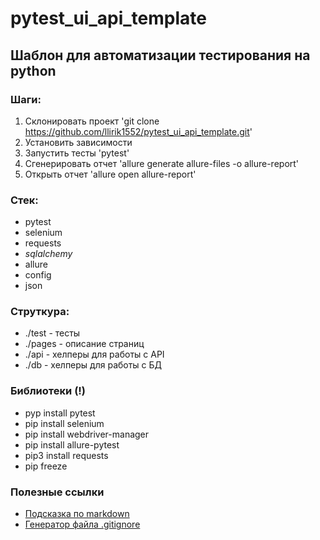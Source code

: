 # pytest_ui_api_template

## Шаблон для автоматизации тестирования на python

### Шаги:
1. Склонировать проект 'git clone https://github.com/llirik1552/pytest_ui_api_template.git'
2. Установить зависимости
3. Запустить тесты 'pytest'
4. Сгенерировать отчет 'allure generate allure-files -o allure-report'
5. Открыть отчет 'allure open allure-report'

### Стек:
- pytest
- selenium
- requests
- _sqlalchemy_
- allure
- config
- json

### Струткура:
- ./test - тесты
- ./pages - описание страниц
- ./api - хелперы для работы с API
- ./db - хелперы для работы с БД

### Библиотеки (!)
- pyp install pytest
- pip install selenium
- pip install webdriver-manager
- pip install allure-pytest
- pip3 install requests
- pip freeze

### Полезные ссылки
- [Подсказка по markdown](https://www.markdownguide.org/basic-syntax/)
- [Генератор файла .gitignore](https://www.toptal.com/developers/gitignore)